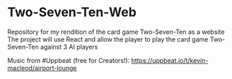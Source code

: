 # Two-Seven-Ten-Web
Repository for my rendition of the card game Two-Seven-Ten as a website
The project will use React and allow the player to play the card game Two-Seven-Ten against 3 AI players

Music from #Uppbeat (free for Creators!):
https://uppbeat.io/t/kevin-macleod/airport-lounge
